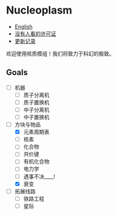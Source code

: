 # Nucleoplasm

- [English](README.md)
- [没有人看的许可证](LICENSE)
- [更新记录](changelog_cn.txt)

欢迎使用核质模组！我们将致力于科幻的极致。

## Goals

- [ ] 机器
    - [ ] 质子分离机
    - [ ] 质子置换机
    - [ ] 中子分离机
    - [ ] 中子置换机
- [ ] 方块与物品
    - [x] 元素周期表
    - [ ] 核素
    - [ ] 化合物
    - [ ] 共价键
    - [ ] 有机化合物
    - [ ] 电力学
    - [ ] 遇事不决____!
    - [x] 衰变
- [ ] 拓展线路
    - [ ] 铁路工程
    - [ ] 星际
